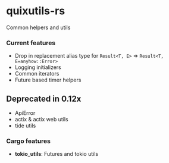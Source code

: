 # quixutils-rs

Common helpers and utils

### Current features

- Drop in replacement alias type for `Result<T, E>` => `Result<T, E=anyhow::Error>`
- Logging initializers
- Common iterators
- Future based timer helpers

## Deprecated in 0.12x

- ApiError
- actix & actix web utils
- tide utils

### Cargo features

- __tokio_utils__: Futures and tokio utils